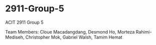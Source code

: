 # 2911-Group-5
ACIT 2911 Group 5

Team Members:
Cloue Macadangdang,
Desmond Ho,
Morteza Rahimi-Mediseh,
Christopher Mok,
Gabriel Walsh,
Tamim Hemat 
